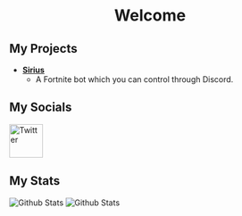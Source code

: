 <div align="center">

# Welcome

</div>

## My Projects
* **[Sirius](https://github.com/Azlxy/Sirius)**
  * A Fortnite bot which you can control through Discord.

## My Socials
<a href="https://twitter.com/_Azlxy">
        <img src="https://cdn2.iconfinder.com/data/icons/black-white-social-media/32/twitter_online_social_media-512.png" height="60px" draggable="false" alt="Twitter"/>
    </a>
</br>
<p align="left">
</a> 
</p>

## My Stats
<img src="https://github-readme-stats.vercel.app/api?username=Azlxy&show_icons=true&theme=dark&count_private=true" alt="Github Stats"/>
<img src="https://github-readme-stats.vercel.app/api/top-langs/?username=Azlxy&layout=compact" alt="Github Stats"/>
